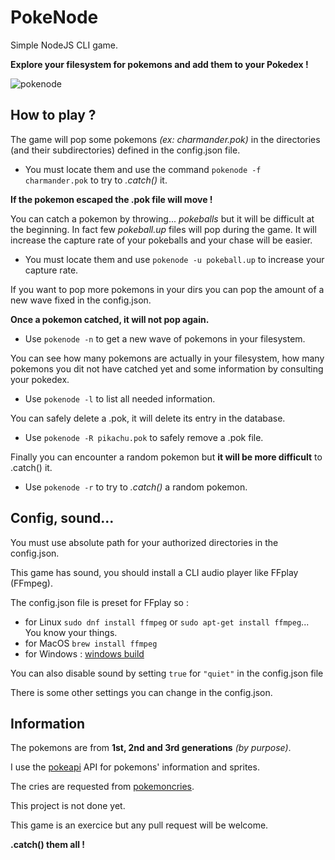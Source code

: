 # PokeNode

Simple NodeJS CLI game.

**Explore your filesystem for pokemons and add them to your Pokedex !**

![pokenode](https://i.imgur.com/9WIy8YP.png)


## How to play ?

The game will pop some pokemons *(ex: charmander.pok)* in the directories (and their subdirectories) defined in the config.json file. 

* You must locate them and use the command `pokenode -f charmander.pok` to try to *.catch()* it. 

**If the pokemon escaped the .pok file will move !**


You can catch a pokemon by throwing... *pokeballs* but it will be difficult at the beginning. In fact few *pokeball.up* files will pop during the game. It will increase the capture rate of your pokeballs and your chase will be easier.

* You must locate them and use `pokenode -u pokeball.up` to increase your capture rate. 


If you want to pop more pokemons in your dirs you can pop the amount of a new wave fixed in the config.json.

__Once a pokemon catched, it will not pop again.__

* Use `pokenode -n` to get a new wave of pokemons in your filesystem.


You can see how many pokemons are actually in your filesystem, how many pokemons you dit not have catched yet and some information by consulting your pokedex.

* Use `pokenode -l` to list all needed information.


You can safely delete a .pok, it will delete its entry in the database.

* Use `pokenode -R pikachu.pok` to safely remove a .pok file.


Finally you can encounter a random pokemon but **it will be more difficult** to .catch() it.

* Use `pokenode -r` to try to *.catch()* a random pokemon.


## Config, sound...

You must use absolute path for your authorized directories in the config.json.

This game has sound, you should install a CLI audio player like FFplay (FFmpeg).

The config.json file is preset for FFplay so : 
* for Linux `sudo dnf install ffmpeg` or `sudo apt-get install ffmpeg`... You know your things.
* for MacOS `brew install ffmpeg`
* for Windows : [windows build](https://www.ffmpeg.org/download.html#build-windows)

You can also disable sound by setting `true` for `"quiet"` in the config.json file

There is some other settings you can change in the config.json.


## Information

The pokemons are from **1st, 2nd and 3rd generations** *(by purpose)*.

I use the [pokeapi](https://pokeapi.co) API for pokemons' information and sprites. 

The cries are requested from [pokemoncries](https://pokemoncries.com).

This project is not done yet.

This game is an exercice but any pull request will be welcome.


**.catch() them all !**
